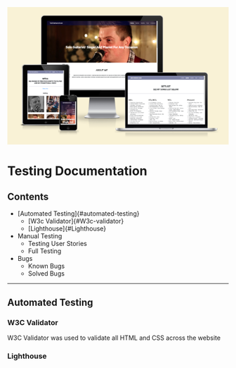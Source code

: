 ![Todd Nathaniel Music Responive website](assets/images/ToddNathanielWebsiteResponsive.png)

# Testing Documentation

## Contents

- [Automated Testing]{#automated-testing}
  - [W3c Validator]{#W3c-validator}
  - [Lighthouse]{#Lighthouse}
- Manual Testing
  - Testing User Stories
  - Full Testing
- Bugs
  - Known Bugs
  - Solved Bugs

---

## Automated Testing

### W3C Validator

W3C Validator was used to validate all HTML and CSS across the website 

### Lighthouse

